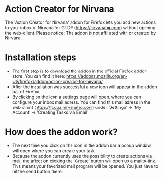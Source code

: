 # Action Creator for Nirvana

The 'Action Creator for Nirvana' addon for Firefox lets you add new actions to your inbox of Nirvana for GTD® (https://nirvanahq.com) without opening the web-client.
Please notice: The addon is not affiliated with or created by Nirvana.

# Installation steps

* The first step is to download the addon in the official Firefox addon store. You can find it here: https://addons.mozilla.org/en-US/firefox/addon/action-creator-for-nirvana/
* After the installation was successful a new icon will appear in the addon bar of Firefox
* By clicking on the icon a settings page will open, where you can configure your inbox mail adress. You can find this mail adress in the web client (https://focus.nirvanahq.com) under 'Settings' -> 'My Account' -> 'Creating Tasks via Email'

# How does the addon work?
* The next time you click on the icon in the addon bar a popup window will open where you can create your task
* Because the addon currently uses the possibility to create actions via mail, the affect on clicking the 'Create' button will open up a mailto-link. This means your favorized mail program will be opened. You just have to hit the send button there.